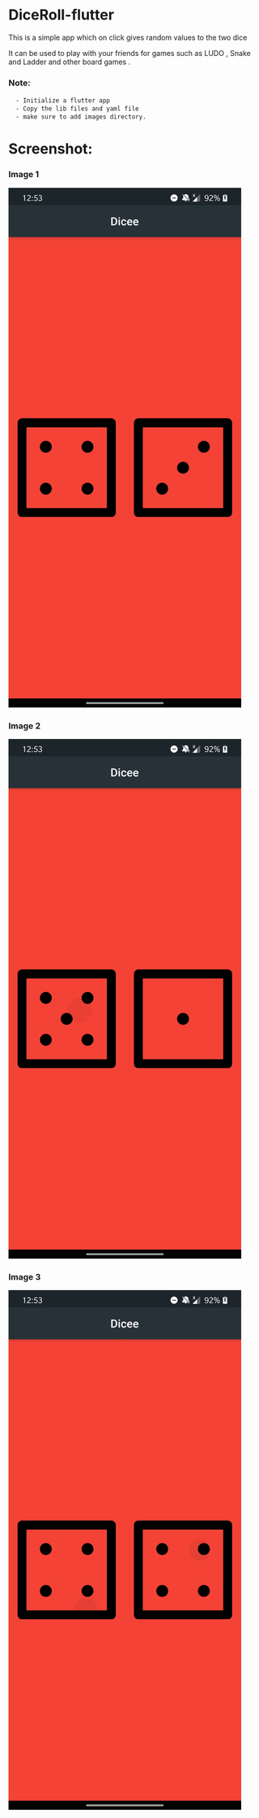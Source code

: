 # DiceRoll-flutter
This is a simple app which on click gives random values to the two dice 

It can be used to play with your friends for games such as LUDO , Snake and Ladder and other board games .

### Note:
      
      - Initialize a flutter app
      - Copy the lib files and yaml file
      - make sure to add images directory.

# Screenshot:

### Image 1
![](https://github.com/aerosasi/DiceRoll-flutter/blob/master/screenshots/1.jpg)



### Image 2

![](https://github.com/aerosasi/DiceRoll-flutter/blob/master/screenshots/2.jpg)


### Image 3
![](https://github.com/aerosasi/DiceRoll-flutter/blob/master/screenshots/3.jpg)
